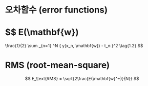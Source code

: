 # 오차함수 (error functions)


$$
E(\mathbf{w})
=
\frac{1}{2}
\sum _{n=1} ^N
\{
	y(x_n, \mathbf{w}) - t_n
\}^2
\tag{1.2}
$$

# RMS (root-mean-square)


$$
E_\text{RMS} = \sqrt{2\frac{E(\mathbf{w}^*)}{N}}
$$
